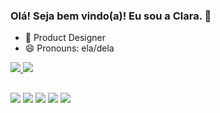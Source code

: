 ### Olá! Seja bem vindo(a)! Eu sou a Clara. 👋

- 📱 Product Designer
- 😄 Pronouns: ela/dela
<div id="gitStats">
  <a href="https://github.com/claracsr">
  <img src="https://github-readme-stats.vercel.app/api?username=claracsr&show_icons=true&theme=jolly&include_all_commits=true&count_private=true"/>
  <img src="https://github-readme-stats.vercel.app/api/top-langs/?username=claracsr&layout=compact&langs_count=16&theme=jolly"/>  
</div>    
  
##
  
<div id="imgRedes"> 
    <a href="https://www.youtube.com/channel/claragunner" target="_blank"><img src="https://img.shields.io/badge/YouTube-FF0000?style=for-the-badge&logo=youtube&logoColor=white" target="_blank"></a>
    <a href="https://instagram.com/claragunner" target="_blank"><img src="https://img.shields.io/badge/-Instagram-%23E4405F?style=for-the-badge&logo=instagram&logoColor=white" target="_blank"></a>
    <a href="https://www.twitch.tv/claragunner" target="_blank"><img src="https://img.shields.io/badge/Twitch-9146FF?style=for-the-badge&logo=twitch&logoColor=white" target="_blank"></a>
    <a href = "mailto:claragunner@gmail.com"><img src="https://img.shields.io/badge/-Gmail-%23333?style=for-the-badge&logo=gmail&logoColor=white" target="_blank"></a>
    <a href="https://www.linkedin.com/in/claracsr" target="_blank"><img src="https://img.shields.io/badge/-LinkedIn-%230077B5?style=for-the-badge&logo=linkedin&logoColor=white" target="_blank"></a> 
</div> 

##
